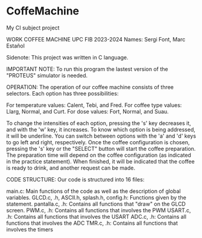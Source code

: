 # CoffeMachine
My CI subject project

WORK COFFEE MACHINE UPC FIB 2023-2024 Names: Sergi Font, Marc Estañol

Sidenote: This project was written in C language.

IMPORTANT NOTE: To run this program the lastest version of the "PROTEUS" simulator is needed.

OPERATION: The operation of our coffee machine consists of three selectors. Each option has three possibilities:

For temperature values: Calent, Tebi, and Fred.
For coffee type values: Llarg, Normal, and Curt.
For dose values: Fort, Normal, and Suau. 

To change the intensities of each option, pressing the 's' key decreases it, and with the 'w' key, it increases. To know which option is being addressed, it will be underline. You can switch between options with the 'a' and 'd' keys to go left and right, respectively.
Once the coffee configuration is chosen, pressing the 's' key or the "SELECT" button will start the coffee preparation. The preparation time will depend on the coffee configuration (as indicated in the practice statement). When finished, it will be indicated that the coffee is ready to drink, and another request can be made.

CODE STRUCTURE: Our code is structured into 16 files:

main.c: Main functions of the code as well as the description of global variables.
GLCD.c, .h, ASCII.h, splash.h, config.h: Functions given by the statement.
pantalla.c, .h: Contains all functions that "draw" on the GLCD screen.
PWM.c, .h: Contains all functions that involves the PWM
USART.c, .h: Contains all functions that involves the USART
ADC.c, .h: Contains all functions that involves the ADC
TMR.c, .h: Contains all functions that involves the timers
